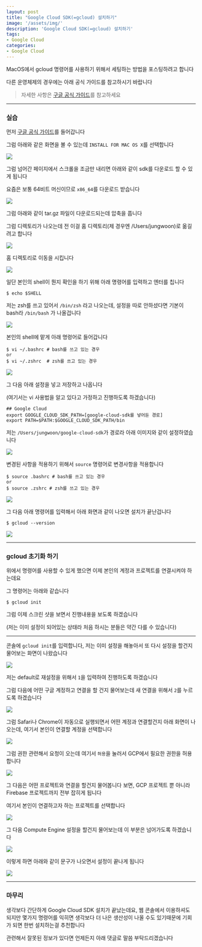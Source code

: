 ```yaml
---
layout: post
title: "Google Cloud SDK(=gcloud) 설치하기"
image: '/assets/img/'
description: 'Google Cloud SDK(=gcloud) 설치하기'
tags:
- Google Cloud
categories:
- Google Cloud
---
```


MacOS에서 gcloud 명령어를 사용하기 위해서 세팅하는 방법을 포스팅하려고 합니다

다른 운영체제의 경우에는 아래 공식 가이드를 참고하시기 바랍니다

> 자세한 사항은 [구글 공식 가이드](https://cloud.google.com/sdk/)를 참고하세요

---

### 실습

먼저 [구글 공식 가이드](https://cloud.google.com/sdk/)를 들어갑니다

그럼 아래와 같은 화면을 볼 수 있는데 `INSTALL FOR MAC OS X`를 선택합니다

![](https://cdn-images-1.medium.com/max/2000/1*hTtSdeyaUJ_3BC_mdL0q4g.png)

그럼 넘어간 페이지에서 스크롤을 조금만 내리면 아래와 같이 sdk를 다운로드 할 수 있게 됩니다

요즘은 보통 64비트 머신이므로  `x86_64`를 다운로드 받습니다

![](https://cdn-images-1.medium.com/max/2000/1*I_3ofGuqimkK5Y3LzWnUww.png)

그럼 아래와 같이 tar.gz 파일이 다운로드되는데 압축을 풉니다

그럼 디렉토리가 나오는데 전 이걸 홈 디렉토리(제 경우엔 /Users/jungwoon)로 옮길려고 합니다

![](https://cdn-images-1.medium.com/max/2000/1*xU1Uag_b5lb7Jm8Xe7KfwQ.png)

홈 디렉토리로 이동을 시킵니다

![](https://cdn-images-1.medium.com/max/2000/1*64XMIBnrG4gTSE9n_GyHpA.png)

일단 본인의 shell이 뭔지 확인을 하기 위해 아래 명령어를 입력하고 엔터를 칩니다

```
$ echo $SHELL
```

저는 zsh를 쓰고 있어서 `/bin/zsh` 라고 나오는데, 설정을 따로 안하셨다면 기본이 bash라 `/bin/bash` 가 나올겁니다

![](https://cdn-images-1.medium.com/max/1200/1*7P_Q04t2xKRQIy_F6uJsyw.png)

본인의 shell에 맡게 아래 명령어로 들어갑니다

```
$ vi ~/.bashrc # bash를 쓰고 있는 경우
or
$ vi ~/.zshrc  # zsh를 쓰고 있는 경우
```

![](https://cdn-images-1.medium.com/max/1600/1*7iI410J8L89zIhDshG32Aw.png)

그 다음 아래 설정을 넣고 저장하고 나옵니다

(여기서는 vi 사용법을 알고 있다고 가정하고 진행하도록 하겠습니다)

```
## Google Cloud
export GOOGLE_CLOUD_SDK_PATH=[google-cloud-sdk를 넣어둔 경로]
export PATH=$PATH:$GOOGLE_CLOUD_SDK_PATH/bin
```

저는 `/Users/jungwoon/google-cloud-sdk`가 경로라 아래 이미지와 같이 설정하였습니다

![](https://cdn-images-1.medium.com/max/2000/1*jQ_zZHic4LHOBL_jN8MTIw.png)

변경된 사항을 적용하기 위해서 `source` 명령어로 변경사항을 적용합니다

```
$ source .bashrc # bash를 쓰고 있는 경우
or
$ source .zshrc # zsh를 쓰고 있는 경우
```

![](https://cdn-images-1.medium.com/max/1200/1*OnAg_I9OKDjBqlZM3qRHwg.png)

그 다음 아래 명령어를 입력해서 아래 화면과 같이 나오면 설치가 끝난겁니다

```
$ gcloud --version
```

![](https://cdn-images-1.medium.com/max/1600/1*jnH6GpVf74W1icnoP2pCBA.png)

---

### gcloud 초기화 하기

위에서 명령어를 사용할 수 있게 했으면 이제 본인의 계정과 프로젝트를 연결시켜야 하는데요

그 명령어는 아래와 같습니다

```
$ gcloud init
```

그럼 이제 스크린 샷을 보면서 진행내용을 보도록 하겠습니다

(저는 이미 설정이 되어있는 상태라 처음 하시는 분들은 약간 다를 수 있습니다)

---

콘솔에 `gcloud init`를 입력합니다, 저는 이미 설정을 해놓아서 또 다시 설정을 할건지 물어보는 화면이 나왔습니다

![](https://cdn-images-1.medium.com/max/2000/1*6NV3AKKcVou-d1z6hy9zdQ.png)

저는 default로 재설정을 위해서 `1`을 입력하여 진행하도록 하겠습니다

그럼 다음에 어떤 구글 계정하고 연결을 할 건지 물어보는데 새 연결을 위해서 `2`를 누르도록 하겠습니다


![](https://cdn-images-1.medium.com/max/2000/1*bWxYSGqciNEgcttJ0KMYgw.png)

그럼 Safari나 Chrome이 자동으로 실행되면서 어떤 계정과 연결할건지 아래 화면이 나오는데, 여기서 본인이 연결할 계정을 선택합니다

![](https://cdn-images-1.medium.com/max/1600/1*clnyX-etjwBCA94Ac_4ptw.png)

그럼 권한 관련해서 요청이 오는데 여기서 `허용`을 눌러서 GCP에서 필요한 권한을 허용합니다

![](https://cdn-images-1.medium.com/max/1200/1*If6P3usfhUxhvHMMSJparw.png)

그 다음은 어떤 프로젝트와 연결을 할건지 물어봅니다 보면, GCP 프로젝트 뿐 아니라 Firebase 프로젝트까지 전부 잡히게 됩니다

여기서 본인이 연결하고자 하는 프로젝트를 선택합니다

![](https://cdn-images-1.medium.com/max/2000/1*bWxYSGqciNEgcttJ0KMYgw.png)

그 다음 Compute Engine 설정을 할건지 물어보는데 이 부분은 넘어가도록 하겠습니다

![](https://cdn-images-1.medium.com/max/2000/1*iTQa3xD2IlJTf_UFUi--8g.png)

이렇게 하면 아래와 같이 문구가 나오면서 설정이 끝나게 됩니다

![](https://cdn-images-1.medium.com/max/2000/1*X3_-dL1c9fQMVKEqRbULDQ.png)

---

### 마무리

생각보다 간단하게 Google Cloud SDK 설치가 끝났는데요, 웹 콘솔에서 이용하셔도 되지만 몇가지 명령어를 익히면
생각보다 더 나은 생산성이 나올 수도 있기때문에 기회가 되면 한번 설치하는걸 추천합니다

관련해서 잘못된 정보가 있다면 언제든지 아래 댓글로 말씀 부탁드리겠습니다